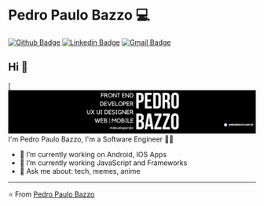 # Pedro Paulo Bazzo 💻

[![Github Badge](https://img.shields.io/badge/-Github-000?style=flat-square&logo=Github&logoColor=white&link=https://github.com/pedropbazzo)](https://github.com/pedropbazzo)
[![Linkedin Badge](https://img.shields.io/badge/-LinkedIn-blue?style=flat-square&logo=Linkedin&logoColor=white&link=https://www.linkedin.com/in/pedropbazzo/)](https://www.linkedin.com/in/pedropbazzo/)
[![Gmail Badge](https://img.shields.io/badge/-Gmail-c14438?style=flat-square&logo=Gmail&logoColor=white&link=mailto:pedropbazzo@gmail.com)](mailto:pedropbazzo@gmail.com)

## Hi 👋   

[![Github Badge](https://github.com/pedropbazzo/nlw-3/blob/master/web/src/images/pictures.PNG)
I'm Pedro Paulo Bazzo, I'm a Software Engineer  👨‍💻

- 🔭 I’m currently working on Android, IOS Apps
- 🌱  I’m currently working JavaScript and Frameworks
- 💬 Ask me about: tech, memes, anime

---
⭐️ From [Pedro Paulo Bazzo](https://github.com/pedropbazzo)
